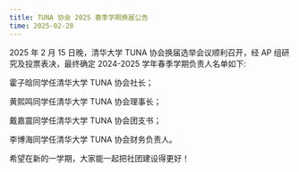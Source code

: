 ```yaml
---
title: TUNA 协会 2025 春季学期换届公告
time: 2025-02-28
---
```



2025 年 2 月 15 日晚，清华大学 TUNA 协会换届选举会议顺利召开，经 AP 组研究及投票表决，最终确定 2024-2025 学年春季学期负责人名单如下:

霍子晗同学任清华大学 TUNA 协会社长；

黄熙鸣同学任清华大学 TUNA 协会理事长；

戴嘉震同学任清华大学 TUNA 协会团支书；

李博海同学任清华大学 TUNA 协会财务负责人。

希望在新的一学期，大家能一起把社团建设得更好！
